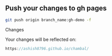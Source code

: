 ## Push your changes to gh pages

```bash
git push origin branch_name:gh-demo -f
```

Changes

Your changes will be reflected on:

```js
https://ashish8796.github.io/chambal/
```
